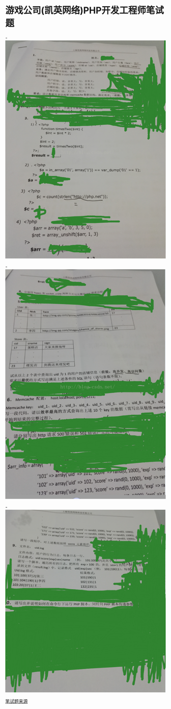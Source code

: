 # 游戏公司(凯英网络)PHP开发工程师笔试题

-![avatar](/picture/笔试题-1.png)

-![avatar](/picture/笔试题-2.png)

-![avatar](/picture/笔试题-3.png)


[笔试题来源](https://blog.csdn.net/whq19890827/article/details/52877758)
